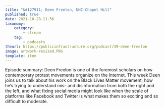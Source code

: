 ```yaml
---
title: "&#127911; Deen Freelon, UNC-Chapel Hill"
published: true
date: 2021-10-28-11-56
taxonomy:
    category:
        - stream
    tag:
        - podcasts
theurl: https://publicinfrastructure.org/podcast/39-deen-freelon
image: artwork-resized.PNG
template: item
---
```


Episode summary: Deen Freelon is one of the foremost scholars on how contemporary protest movements organize on the Internet. This week Deen joins us to talk about his work on the Black Lives Matter movement, how he&rsquo;s trying to understand mis- and disinformation from both the right and the left, and what fixing social media might look like when the scale of platforms like Facebook and Twitter is what makes them so exciting and so difficult to moderate.
